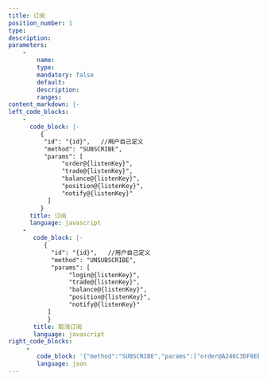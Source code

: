 ```yaml
---
title: 订阅
position_number: 1
type:
description:
parameters:
    -
        name:
        type:
        mandatory: false
        default:
        description:
        ranges:
content_markdown: |-
left_code_blocks:
    -
      code_block: |-
         {
          "id": "{id}",   //用户自己定义
          "method": "SUBSCRIBE",
          "params": [
               "order@{listenKey}",
               "trade@{listenKey}",
               "balance@{listenKey}",
               "position@{listenKey}",
               "notify@{listenKey}"
           ]
         }
      title: 订阅
      language: javascript
    -
       code_block: |-
          {
            "id": "{id}",   //用户自己定义
            "method": "UNSUBSCRIBE",
            "params": [
                 "login@{listenKey}",
                 "trade@{listenKey}",
                 "balance@{listenKey}",
                 "position@{listenKey}",
                 "notify@{listenKey}"
           ]
           }
       title: 取消订阅
       language: javascript
right_code_blocks:
     -
        code_block: '{"method":"SUBSCRIBE","params":["order@A246C3DF8EE532DC75007BC5D86698541678596355681"],"id":"test1"}   '
        language: json
---
```

